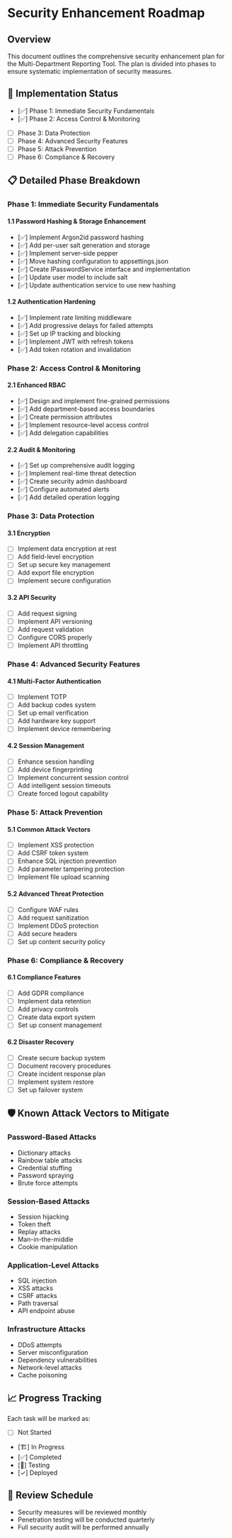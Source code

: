# Security Enhancement Roadmap

## Overview
This document outlines the comprehensive security enhancement plan for the Multi-Department Reporting Tool. The plan is divided into phases to ensure systematic implementation of security measures.

## 🎯 Implementation Status
- [✅] Phase 1: Immediate Security Fundamentals
- [✅] Phase 2: Access Control & Monitoring
- [ ] Phase 3: Data Protection
- [ ] Phase 4: Advanced Security Features
- [ ] Phase 5: Attack Prevention
- [ ] Phase 6: Compliance & Recovery

## 📋 Detailed Phase Breakdown

### Phase 1: Immediate Security Fundamentals
#### 1.1 Password Hashing & Storage Enhancement
- [✅] Implement Argon2id password hashing
- [✅] Add per-user salt generation and storage
- [✅] Implement server-side pepper
- [✅] Move hashing configuration to appsettings.json
- [✅] Create IPasswordService interface and implementation
- [✅] Update user model to include salt
- [✅] Update authentication service to use new hashing

#### 1.2 Authentication Hardening
- [✅] Implement rate limiting middleware
- [✅] Add progressive delays for failed attempts
- [✅] Set up IP tracking and blocking
- [✅] Implement JWT with refresh tokens
- [✅] Add token rotation and invalidation

### Phase 2: Access Control & Monitoring
#### 2.1 Enhanced RBAC
- [✅] Design and implement fine-grained permissions
- [✅] Add department-based access boundaries
- [✅] Create permission attributes
- [✅] Implement resource-level access control
- [✅] Add delegation capabilities

#### 2.2 Audit & Monitoring
- [✅] Set up comprehensive audit logging
- [✅] Implement real-time threat detection
- [✅] Create security admin dashboard
- [✅] Configure automated alerts
- [✅] Add detailed operation logging

### Phase 3: Data Protection
#### 3.1 Encryption
- [ ] Implement data encryption at rest
- [ ] Add field-level encryption
- [ ] Set up secure key management
- [ ] Add export file encryption
- [ ] Implement secure configuration

#### 3.2 API Security
- [ ] Add request signing
- [ ] Implement API versioning
- [ ] Add request validation
- [ ] Configure CORS properly
- [ ] Implement API throttling

### Phase 4: Advanced Security Features
#### 4.1 Multi-Factor Authentication
- [ ] Implement TOTP
- [ ] Add backup codes system
- [ ] Set up email verification
- [ ] Add hardware key support
- [ ] Implement device remembering

#### 4.2 Session Management
- [ ] Enhance session handling
- [ ] Add device fingerprinting
- [ ] Implement concurrent session control
- [ ] Add intelligent session timeouts
- [ ] Create forced logout capability

### Phase 5: Attack Prevention
#### 5.1 Common Attack Vectors
- [ ] Implement XSS protection
- [ ] Add CSRF token system
- [ ] Enhance SQL injection prevention
- [ ] Add parameter tampering protection
- [ ] Implement file upload scanning

#### 5.2 Advanced Threat Protection
- [ ] Configure WAF rules
- [ ] Add request sanitization
- [ ] Implement DDoS protection
- [ ] Add secure headers
- [ ] Set up content security policy

### Phase 6: Compliance & Recovery
#### 6.1 Compliance Features
- [ ] Add GDPR compliance
- [ ] Implement data retention
- [ ] Add privacy controls
- [ ] Create data export system
- [ ] Set up consent management

#### 6.2 Disaster Recovery
- [ ] Create secure backup system
- [ ] Document recovery procedures
- [ ] Create incident response plan
- [ ] Implement system restore
- [ ] Set up failover system

## 🛡️ Known Attack Vectors to Mitigate

### Password-Based Attacks
- Dictionary attacks
- Rainbow table attacks
- Credential stuffing
- Password spraying
- Brute force attempts

### Session-Based Attacks
- Session hijacking
- Token theft
- Replay attacks
- Man-in-the-middle
- Cookie manipulation

### Application-Level Attacks
- SQL injection
- XSS attacks
- CSRF attacks
- Path traversal
- API endpoint abuse

### Infrastructure Attacks
- DDoS attempts
- Server misconfiguration
- Dependency vulnerabilities
- Network-level attacks
- Cache poisoning

## 📈 Progress Tracking
Each task will be marked as:
- [ ] Not Started
- [🏗️] In Progress
- [✅] Completed
- [🧪] Testing
- [✓] Deployed

## 🔄 Review Schedule
- Security measures will be reviewed monthly
- Penetration testing will be conducted quarterly
- Full security audit will be performed annually

